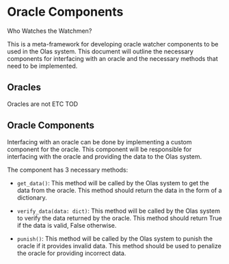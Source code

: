 # Oracle Components

Who Watches the Watchmen?

This is a meta-framework for developing oracle watcher components to be used in the Olas system. This document will outline the necessary components for interfacing with an oracle and the necessary methods that need to be implemented.

## Oracles

Oracles are not ETC TOD

## Oracle Components

Interfacing with an oracle can be done by implementing a custom component for the oracle. This component will be responsible for interfacing with the oracle and providing the data to the Olas system.

The component has 3 necessary methods:

- `get_data()`: This method will be called by the Olas system to get the data from the oracle. This method should return the data in the form of a dictionary.

- `verify_data(data: dict)`: This method will be called by the Olas system to verify the data returned by the oracle. This method should return True if the data is valid, False otherwise.

- `punish()`: This method will be called by the Olas system to punish the oracle if it provides invalid data. This method should be used to penalize the oracle for providing incorrect data.
